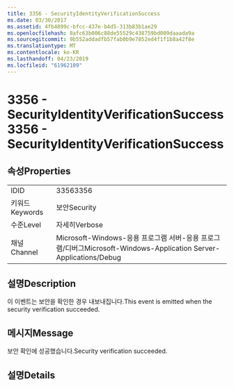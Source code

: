 ```yaml
---
title: 3356 - SecurityIdentityVerificationSuccess
ms.date: 03/30/2017
ms.assetid: 4fb4899c-bfcc-437e-b4d5-313b83b1ae29
ms.openlocfilehash: 8afc63b006c88de55529c438759bd009daaada9a
ms.sourcegitcommit: 9b552addadfb57fab0b9e7852ed4f1f1b8a42f8e
ms.translationtype: MT
ms.contentlocale: ko-KR
ms.lasthandoff: 04/23/2019
ms.locfileid: "61962109"
---
```

# <a name="3356---securityidentityverificationsuccess"></a><span data-ttu-id="c8ac2-102">3356 - SecurityIdentityVerificationSuccess</span><span class="sxs-lookup"><span data-stu-id="c8ac2-102">3356 - SecurityIdentityVerificationSuccess</span></span>
## <a name="properties"></a><span data-ttu-id="c8ac2-103">속성</span><span class="sxs-lookup"><span data-stu-id="c8ac2-103">Properties</span></span>  
  
|||  
|-|-|  
|<span data-ttu-id="c8ac2-104">ID</span><span class="sxs-lookup"><span data-stu-id="c8ac2-104">ID</span></span>|<span data-ttu-id="c8ac2-105">3356</span><span class="sxs-lookup"><span data-stu-id="c8ac2-105">3356</span></span>|  
|<span data-ttu-id="c8ac2-106">키워드</span><span class="sxs-lookup"><span data-stu-id="c8ac2-106">Keywords</span></span>|<span data-ttu-id="c8ac2-107">보안</span><span class="sxs-lookup"><span data-stu-id="c8ac2-107">Security</span></span>|  
|<span data-ttu-id="c8ac2-108">수준</span><span class="sxs-lookup"><span data-stu-id="c8ac2-108">Level</span></span>|<span data-ttu-id="c8ac2-109">자세히</span><span class="sxs-lookup"><span data-stu-id="c8ac2-109">Verbose</span></span>|  
|<span data-ttu-id="c8ac2-110">채널</span><span class="sxs-lookup"><span data-stu-id="c8ac2-110">Channel</span></span>|<span data-ttu-id="c8ac2-111">Microsoft-Windows-응용 프로그램 서버-응용 프로그램/디버그</span><span class="sxs-lookup"><span data-stu-id="c8ac2-111">Microsoft-Windows-Application Server-Applications/Debug</span></span>|  
  
## <a name="description"></a><span data-ttu-id="c8ac2-112">설명</span><span class="sxs-lookup"><span data-stu-id="c8ac2-112">Description</span></span>  
 <span data-ttu-id="c8ac2-113">이 이벤트는 보안을 확인한 경우 내보내집니다.</span><span class="sxs-lookup"><span data-stu-id="c8ac2-113">This event is emitted when the security verification succeeded.</span></span>  
  
## <a name="message"></a><span data-ttu-id="c8ac2-114">메시지</span><span class="sxs-lookup"><span data-stu-id="c8ac2-114">Message</span></span>  
 <span data-ttu-id="c8ac2-115">보안 확인에 성공했습니다.</span><span class="sxs-lookup"><span data-stu-id="c8ac2-115">Security verification succeeded.</span></span>  
  
## <a name="details"></a><span data-ttu-id="c8ac2-116">설명</span><span class="sxs-lookup"><span data-stu-id="c8ac2-116">Details</span></span>
